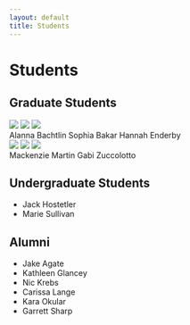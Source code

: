 ```yaml
---
layout: default
title: Students
---
```

# Students  
## Graduate Students  
![](https://duq.box.com/shared/static/cptet3j9ldup646d4lpxhwf2gbfwim2b.png) ![](https://duq.box.com/shared/static/tb3vouzzd5zaz2xah0959c9c9ja1pjga.jpg) ![](https://duq.box.com/shared/static/y2bk9ayfgihvn4dp2huxoyf4u19zkmui.jpeg)  
Alanna Bachtlin Sophia Bakar Hannah Enderby  
![](https://duq.box.com/shared/static/5o7wptf4p65ttwnva3nd8tmkfhefgkqf.jpg) ![](https://duq.box.com/shared/static/cptet3j9ldup646d4lpxhwf2gbfwim2b.png) ![](https://duq.box.com/shared/static/cptet3j9ldup646d4lpxhwf2gbfwim2b.png)  
Mackenzie Martin Gabi Zuccolotto  

## Undergraduate Students  
- Jack Hostetler
- Marie Sullivan

## Alumni  
- Jake Agate  
- Kathleen Glancey  
- Nic Krebs  
- Carissa Lange  
- Kara Okular  
- Garrett Sharp  
